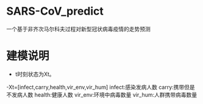 # SARS-CoV_predict
一个基于非齐次马尔科夫过程对新型冠状病毒疫情的走势预测
# 建模说明
- t时刻状态为Xt。

 -Xt=[infect,carry,health,vir_env,vir_hum]
   infect:感染发病人数
   carry:携带但是不发病人数
   health:健康人数
   vir_env:环境中病毒数量
   vir_hum:人群携带病毒数量
